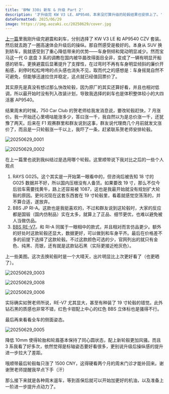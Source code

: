 ```yaml
---
title: 'BMW 330i 新车 & 升级 Part 2'
description: '才升级完 KW V3 LE、AP9540，本来没打算升级的轮毂结果也安排上了。'
dateFormatted: 2025/06/29
image: https://img.aozaki.cc/20250629/cover.jpg
---
```


[上一篇](./bmw-330i-upgrades)里我刚升级完避震和刹车，分别选择了 KW V3 LE 和 AP9540 CZV 套装。然后就去跑了一圈高速体会升级后的操纵。那自然感受是极好的。本身从 SUV 换到轿车，我就感受到了重心降低带来的优势——车身侧倾和晃动明显减少。然而宝马这一代 G 底盘 3 系的调教在国内被华晨改得面目全非，变成了一辆有明显开船感的轿车。更换避震后显著提升了支撑性，在过弯时不再有车身明显倾斜的廉价开船感，刹停时松松垮垮的点头感也消失不见，取而代之的感想是：车身摇晃自然不可避免，但能够迅速拉住并稳定，这点就已经值回票价了。

其实原先是真没有想过那么快改轮毂，因为原厂的其实还算好看，并且也相对低调，所以最开始时没有列入改装计划，导致我选择的刹车也是体积整体较小的大四活塞 AP9540。

结果周末的时候，750 Car Club 的贺老师给我发消息说，要改轮毂赶快，7 月涨价。我一开始还心里嘀咕能涨多少，答曰涨一千，我自然以为是总价涨一千，还犹豫了两天。后来在 F1 观赛群里和群友说到这事，群友说代理商几个月前就发文涨价了，而且是一只轮毂涨一千以上，我吓了一条，赶紧联系贺老师安排轮毂。

![20250629_0001](@assets/images/20250629/20250629_0001.JPG)

![20250629_0002](@assets/images/20250629/20250629_0002.JPG)

在上一篇里也说到我纠结过是选用哪个轮毂。这里顺带说下我对比之后的一些个人观点

1. RAYS G025。这个其实是一开始第一眼看中的，但咨询后被告知 18 寸的 G025 数据并不好，所以国内压根没有人备货。如果要改 19 寸，那么不仅今后验车需要找黄牛，路上还容易被 1087，这也是我最开始就没有规划扩大轮毂的原因。更何况现在这套东西套在 19 寸轮毂里，看着就感觉空荡荡的，并不算合适，遂放弃。
2. BBS JP RI-A。这款也是我挺喜欢的，不过和群友说到这轮毂时，大家的反应都是国锻（国内仿制品）实在太多，就算上了正品、细节更优，也难以避免被人当做仿品。
3. [BBS RE-V7](https://bbs-japan.co.jp/en/products/1898/)。和 RI-A 同属于一眼相中的款式，并且相对而言仿品更少。额外的好处时这款轮毂还显大，数据更好，可以做到和车身平齐。最后在价格差不多的前提下选择了这款轮毂。不过这款颜色可选的少，官网列出的就只有金色、纯黑、亮银，还有就是这款钻石黑（实际更接近枪灰色）。

上一些美图。这次去换轮毂时是一个大晴天，出片明显比上次更好看了（也更晒了）。

![20250629_0003](@assets/images/20250629/20250629_0003.JPG)

![20250629_0008](@assets/images/20250629/20250629_0008.JPG)

![20250629_0006](@assets/images/20250629/20250629_0006.JPG)

实际确实如贺老师所说，RE-V7 尤其显大，甚至有种装了 19 寸轮毂的错觉。此外钻石黑的质感也非常不错，红色卡钳配上中心的红色 BBS 立体标也是骚得不行。

最后再来看看全车的侧面姿态。

![20250629_0005](@assets/images/20250629/20250629_0005.JPG)

降低 10mm 使得轮胎和轮眉基本保持了同心圆状态，配上新轮毂更加风骚。而且 3 系我看了好多次，依然觉得是标轴姿态要好看很多，更别说升级后操纵感的提升进一步拉大了差距。

哦顺带最后轮毂每只涨了 1500 CNY，这得硬看两个月的周末门诊才能补回来。谢谢贺老师提醒我早点下手（汗）

那么接下来就是各种周末遛车，等到首保后就可以开始加更好的机油，以及准备上一阶进一步提升点动力了。
